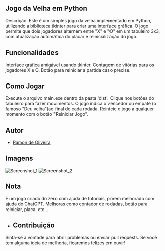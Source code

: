 ## Jogo da Velha em Python
Descrição:
Este é um simples jogo da velha implementado em Python, utilizando a biblioteca tkinter para criar uma interface gráfica. O jogo permite que dois jogadores alternem entre "X" e "O" em um tabuleiro 3x3, com atualização automática do placar e reinicialização do jogo.

## Funcionalidades
Interface gráfica amigável usando tkinter.
Contagem de vitórias para os jogadores X e O.
Botão para reiniciar a partida caso precise.

## Como Jogar
Execute o arquivo main.exe dentro da pasta 'dist'.
Clique nos botões do tabuleiro para fazer movimentos.
O jogo indica o vencedor ou empate (o famoso "Deu velha")ao final de cada rodada.
Reinicie o jogo a qualquer momento com o botão "Reiniciar Jogo".

## Autor
- [Ramon de Oliveira](https://github.com/ramon0lv)

## Imagens
![Screenshot_1](https://github.com/ramon0lv/Jogo-da-Velha/assets/153680011/54af4a2c-fdad-404e-9d79-c14c1e40c7ff)
![Screenshot_2](https://github.com/ramon0lv/Jogo-da-Velha/assets/153680011/aaf73b31-0c7d-4589-8475-6e207abc7c7a)


## Nota
É um jogo criado do zero com ajuda de tutoriais, porem melhorado com ajuda do ChatGPT.
Melhoras como contador de rodadas, botão para reiniciar, placa, etc...

- ## Contribuição
Sinta-se à vontade para abrir problemas ou enviar pull requests. Se você tem alguma ideia de melhoria, ficaremos felizes em ouvir!
